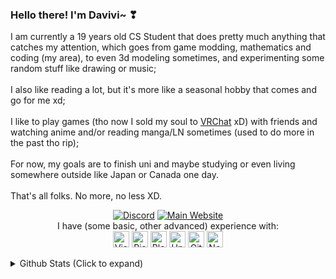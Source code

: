 ### Hello there! I'm Davivi~ ❣
<p>
  I am currently a 19 years old CS Student that does pretty much anything that catches my attention, which goes from game modding, mathematics and coding (my area), to even 3d modeling sometimes, and experimenting some random stuff like drawing or music; <br> 
  <br> 
  I also like reading a lot, but it's more like a seasonal hobby that comes and go for me xd; <br> 
  <br> 
  I like to play games (tho now I sold my soul to <a href="https://vrchat.com/" target="_blank">VRChat</a> xD) with friends and watching anime and/or reading manga/LN sometimes (used to do more in the past tho rip); <br> 
  <br> 
  For now, my goals are to finish uni and maybe studying or even living somewhere outside like Japan or Canada one day. <br>
  <br> 
  That's all folks. No more, no less XD.
</p>
<p align="center">
  <a href="https://discord.com/users/227477384356429824" target="_blank"><img alt="Discord" src="https://img.shields.io/static/v1?label=Davi&message=%230003&style=for-the-badge&logo=appveyor&color=7289DA&logo=Discord" /></a>
  <a href="https://davi.codes" target="_blank"><img alt="Main Website" src="https://img.shields.io/website?label=davi.codes&style=for-the-badge&url=https%3A%2F%2Fdavi.codes" /></a> <br>
  I have (some basic, other advanced) experience with: <br>
  <img alt="Visual Studio 2019" width="26px" src="https://davi.codes/giticons/vs2019.png" />
  <img alt="Risc-V" width="26px" src="https://davi.codes/giticons/risc-v.png" />
  <img alt="Blender3D" width="26px" src="https://davi.codes/giticons/blender.png" />
  <img alt="Unity3D" width="26px" src="https://davi.codes/giticons/unity.png" />
  <img alt="GitHub" width="26px" src="https://davi.codes/giticons/github.png" />
  <img alt="Node.js" width="26px" src="https://davi.codes/giticons/nodejs.png" />

</p>

<details>
  <summary>Github Stats (Click to expand)</summary>
  <br>
  
  <p align="center">
    <img alt="Davi's GitHub Stats" src="https://github-readme-stats.vercel.app/api?username=d-magit&count_private=true&show_icons=true&theme=material-palenight" />
  </p>
  
  <p align="center">
    (I swear this is wrong but here we go lol) <br>
    <img alt="Top Languages" src="https://github-readme-stats.vercel.app/api/top-langs/?username=d-magit&langs_count=8&theme=material-palenight" />
  </p>
  
  <p align="center">
    <img alt="" src="https://komarev.com/ghpvc/?username=d-magit&color=brightgreen&style=flat-square" />
  </p>
  
  <br>
</details>
